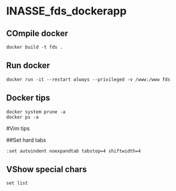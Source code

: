 # INASSE_fds_dockerapp


## COmpile docker
```
docker build -t fds .
```

## Run docker
```
docker run -it --restart always --privileged -v /www:/www fds
```
## Docker tips
```
docker system prune -a
docker ps -a
```

#Vim tips

##Set hard tabs
```
:set autoindent noexpandtab tabstop=4 shiftwidth=4
```

## VShow special chars
```
set list
```
